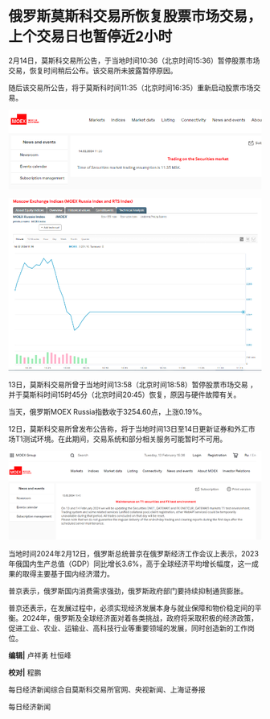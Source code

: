 # 俄罗斯莫斯科交易所恢复股票市场交易，上个交易日也暂停近2小时

2月14日，莫斯科交易所公告，于当地时间10:36（北京时间15:36）暂停股票市场交易，恢复时间稍后公布。该交易所未披露暂停原因。

随后该交易所公告，将于莫斯科时间11:35（北京时间16:35）重新启动股票市场交易。

![68f9ca52ac1df5399b9fc550f6ac9d35.jpg](https://raw.githubusercontent.com/qqhsx/qqnews_image/main/2024/02/14/俄罗斯莫斯科交易所恢复股票市场交易，上个交易日也暂停近2小时/68f9ca52ac1df5399b9fc550f6ac9d35.jpg)

![826c5ea06c38ff76b4a8364829035204.jpg](https://raw.githubusercontent.com/qqhsx/qqnews_image/main/2024/02/14/俄罗斯莫斯科交易所恢复股票市场交易，上个交易日也暂停近2小时/826c5ea06c38ff76b4a8364829035204.jpg)

13日，莫斯科交易所曾于当地时间13:58（北京时间18:58）暂停股票市场交易
，并于莫斯科时间15时45分（北京时间20:45）恢复，原因与硬件故障有关。

当天，俄罗斯MOEX Russia指数收于3254.60点，上涨0.19%。

12日，莫斯科交易所曾发布公告称，将于当地时间13日至14日更新证券和外汇市场T1测试环境。在此期间，交易系统和部分相关服务可能暂时不可用。

![a09380bcbe8bb16109a55aeff4b22fd8.jpg](https://raw.githubusercontent.com/qqhsx/qqnews_image/main/2024/02/14/俄罗斯莫斯科交易所恢复股票市场交易，上个交易日也暂停近2小时/a09380bcbe8bb16109a55aeff4b22fd8.jpg)

当地时间2024年2月12日，俄罗斯总统普京在俄罗斯经济工作会议上表示，2023年俄国内生产总值（GDP）同比增长3.6%，高于全球经济平均增长幅度，这一成果的取得主要基于国内经济潜力。

普京表示，俄罗斯国内消费需求强劲，俄罗斯政府部门要持续抑制通货膨胀。

普京还表示，在发展过程中，必须实现经济发展本身与就业保障和物价稳定间的平衡。2024年，俄罗斯及全球经济面对着各类挑战，政府将采取积极的经济政策，促进工业、农业、运输业、高科技行业等重要领域的发展，同时创造新的工作岗位。

**编辑|** 卢祥勇 杜恒峰

**校对|** 程鹏

每日经济新闻综合自莫斯科交易所官网、央视新闻、上海证券报

每日经济新闻

